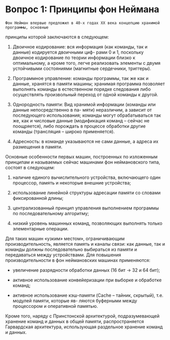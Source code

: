﻿# Вопрос 1: Принципы фон Неймана


	Фон Нейман впервые предложил в 40-х годах XX века концепцию хранимой программы, основные
принципы которой заключаются в следующем:

1. Двоичное кодирование: вся информация (как команды, так и данные) кодируется двоичными циф-
рами 0 и 1, поскольку двоичное кодирование по теории информации близко к оптимальному, а кроме того,
легче реализовать элементы с двумя устойчивыми состояниями (магнитные сердечники, триггеры).

2. Программное управление: команды программы, так же как и данные, хранятся в памяти машины;
хранимая программа позволяет выполнять команды в естественном порядке следования либо осуществлять
произвольный переход от одной команды к другой.

3. Однородность памяти: Вид хранимой информации (команды или данные непосредственно в па-
мяти) неразличим, а зависит от последующего использования; команды могут обрабатываться так же, как и
числовые данные (модификация команд – сейчас не поощряется), либо порождать в процессе обработки
другие команды (трансляция – широко применяется).

4. Адресность: в команде указываются не сами данные, а адреса их размещения в памяти.

Основные особенности первых машин, построенных по изложенным принципам и называемых сейчас
машинами фон неймановского типа, состоят в следующем:

1) наличие единого вычислительного устройства, включающего один процессор, память и некоторые
внешние устройства;

2) использование линейной структуры адресации памяти со словами фиксированной длины;

3) централизованный принцип управления выполнением программы по последовательному алгоритму;

4) низкий уровень машинных команд, позволяющих выполнять только элементарные операции.

Для таких машин «узким» местом», ограничивающим производительность, является память и каналы
связи: как данные, так и команды должны последовательно выбираться из памяти и передаваться между
устройствами. Для повышения производительности в фон неймановских машинах применяются:

- увеличение разрядности обработки данных (16 бит -> 32 и 64 бит);

- активное использование конвейеризации при выборке и обработке команд;

- активное использование кэш-памяти (Cache – тайник, скрытый), т.е. модулей памяти, которые яв-
ляются буферными между процессором и оперативной памятью.

Кроме того, наряду с Принстонской архитектурой, подразумевающей хранение команд и данных в
общей памяти, распространяется Гарвардская архитектура, использующая раздельное хранение команд и
данных.